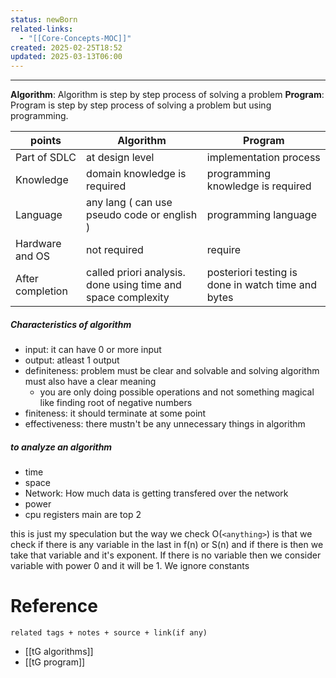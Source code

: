```yaml
---
status: newBorn
related-links:
  - "[[Core-Concepts-MOC]]"
created: 2025-02-25T18:52
updated: 2025-03-13T06:00
---
```

---


**Algorithm**: Algorithm is step by step process of solving a problem
**Program**: Program is step by step process of solving a problem but using programming.

| points           | **Algorithm**                                                | **Program**                                        |
| ---------------- | ------------------------------------------------------------ | -------------------------------------------------- |
| Part of SDLC     | at design level                                              | implementation process                             |
| Knowledge        | domain knowledge is required                                 | programming knowledge is required                  |
| Language         | any lang ( can use pseudo code or english )                  | programming language                               |
| Hardware and OS  | not required                                                 | require                                            |
| After completion | called priori analysis. done using time and space complexity | posteriori testing is done in watch time and bytes |

##### Characteristics of algorithm
- input: it can have 0 or more input
- output: atleast 1 output
- definiteness: problem must be clear and solvable and solving algorithm must also have a clear meaning
	- you are only doing possible operations and not something magical like finding root of negative numbers
- finiteness: it should terminate at some point
- effectiveness: there mustn't be any unnecessary things in algorithm 

##### to analyze an algorithm

- time
- space
- Network: How much data is getting transfered over the network
- power
- cpu registers
main are top 2


this is just my speculation but the way we check O(`<anything>`) is that we check if there is any variable in the last in f(n) or S(n) and if there is then we take that variable and it's exponent. If there is no variable then we consider variable with power 0 and it will be 1. We ignore constants



# Reference
`related tags + notes + source + link(if any)`
- [[tG algorithms]]
- [[tG program]]
